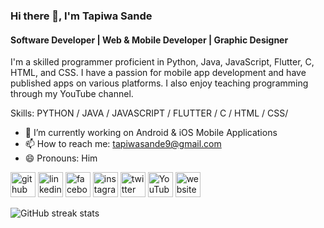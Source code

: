### Hi there 👋, I'm Tapiwa Sande
#### Software Developer | Web & Mobile Developer | Graphic Designer
I'm a skilled programmer proficient in Python, Java, JavaScript, Flutter, C, HTML, and CSS. I have a passion for mobile app development and have published apps on various platforms. I also enjoy teaching programming through my YouTube channel.

Skills: PYTHON / JAVA / JAVASCRIPT / FLUTTER / C / HTML / CSS/

- 🔭 I’m currently working on Android & iOS Mobile Applications 
- 📫 How to reach me: tapiwasande9@gmail.com 
- 😄 Pronouns: Him 


[<img src='https://cdn.jsdelivr.net/npm/simple-icons@3.0.1/icons/github.svg' alt='github' height='40'>](https://github.com/Dev-sande)  [<img src='https://cdn.jsdelivr.net/npm/simple-icons@3.0.1/icons/linkedin.svg' alt='linkedin' height='40'>](https://www.linkedin.com/in/tapiwa-sande/)  [<img src='https://cdn.jsdelivr.net/npm/simple-icons@3.0.1/icons/facebook.svg' alt='facebook' height='40'>](https://www.facebook.com/tapiwa.sande.96)  [<img src='https://cdn.jsdelivr.net/npm/simple-icons@3.0.1/icons/instagram.svg' alt='instagram' height='40'>](https://www.instagram.com/tapiwa_sande/)  [<img src='https://cdn.jsdelivr.net/npm/simple-icons@3.0.1/icons/twitter.svg' alt='twitter' height='40'>](https://twitter.com/taps_dg)  [<img src='https://cdn.jsdelivr.net/npm/simple-icons@3.0.1/icons/youtube.svg' alt='YouTube' height='40'>](https://www.youtube.com/channel/@digitalground)  [<img src='https://cdn.jsdelivr.net/npm/simple-icons@3.0.1/icons/icloud.svg' alt='website' height='40'>](https://linktr.ee/tapiwasande)  

![GitHub streak stats](https://streak-stats.demolab.com/?user=Dev-sande)  

